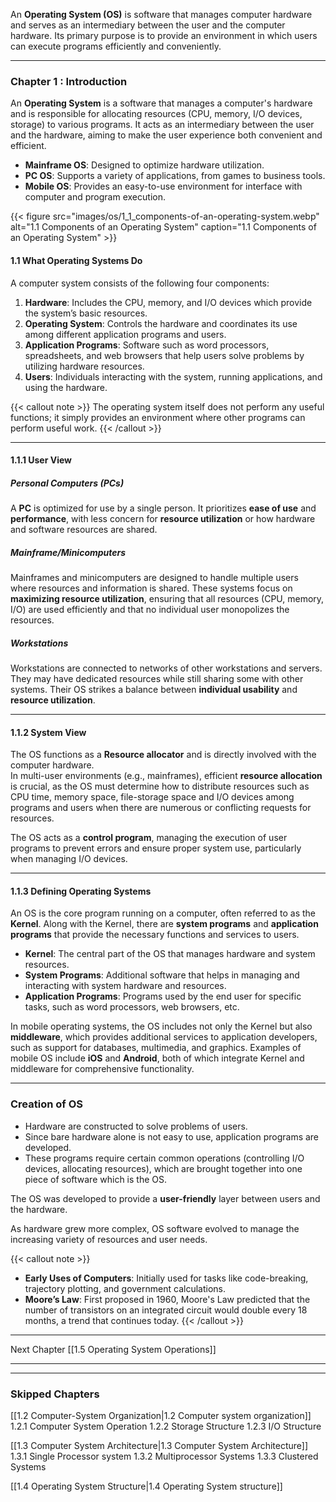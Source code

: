 

An **Operating System (OS)** is software that manages computer hardware and serves as an intermediary between the user and the computer hardware. Its primary purpose is to provide an environment in which users can execute programs efficiently and conveniently. 

---

### **Chapter 1 : Introduction**

An **Operating System** is a software that manages a computer's hardware and is responsible for allocating resources (CPU, memory, I/O devices, storage) to various programs. It acts as an intermediary between the user and the hardware, aiming to make the user experience both convenient and efficient.

- **Mainframe OS**: Designed to optimize hardware utilization.
- **PC OS**: Supports a variety of applications, from games to business tools.
- **Mobile OS**: Provides an easy-to-use environment for interface with computer and program execution.

{{< figure  src="images/os/1_1_components-of-an-operating-system.webp"  alt="1.1 Components of an Operating System"  caption="1.1 Components of an Operating System" >}}

#### **1.1 What Operating Systems Do**

A computer system consists of the following four components:
1. **Hardware**: Includes the CPU, memory, and I/O devices which provide the system’s basic resources.
2. **Operating System**: Controls the hardware and coordinates its use among different application programs and users.
3. **Application Programs**: Software such as word processors, spreadsheets, and web browsers that help users solve problems by utilizing hardware resources.
4. **Users**: Individuals interacting with the system, running applications, and using the hardware.

{{< callout note >}}
The operating system itself does not perform any useful functions; it simply provides an environment where other programs can perform useful work.
 {{< /callout >}}


---

#### **1.1.1 User View**

##### **Personal Computers (PCs)**
A **PC** is optimized for use by a single person. It prioritizes **ease of use** and **performance**, with less concern for **resource utilization** or how hardware and software resources are shared.

##### **Mainframe/Minicomputers**
Mainframes and minicomputers are designed to handle multiple users where resources and information is shared. These systems focus on **maximizing resource utilization**, ensuring that all resources (CPU, memory, I/O) are used efficiently and that no individual user monopolizes the resources.

##### **Workstations**
Workstations are connected to networks of other workstations and servers. They may have dedicated resources while still sharing some with other systems. Their OS strikes a balance between **individual usability** and **resource utilization**.

---

#### **1.1.2 System View**

The OS functions as a **Resource allocator** and is directly involved with the computer hardware.     
In multi-user environments (e.g., mainframes), efficient **resource allocation** is crucial, as the OS must determine how to distribute resources such as CPU time, memory space, file-storage space and I/O devices among programs and users when there are numerous or conflicting requests for resources.

The OS acts as a **control program**, managing the execution of user programs to prevent errors and ensure proper system use, particularly when managing I/O devices.

---

#### **1.1.3 Defining Operating Systems**

An OS is the core program running on a computer, often referred to as the **Kernel**. Along with the Kernel, there are **system programs** and **application programs** that provide the necessary functions and services to users.

- **Kernel**: The central part of the OS that manages hardware and system resources.
- **System Programs**: Additional software that helps in managing and interacting with system hardware and resources.
- **Application Programs**: Programs used by the end user for specific tasks, such as word processors, web browsers, etc.

In mobile operating systems, the OS includes not only the Kernel but also **middleware**, which provides additional services to application developers, such as support for databases, multimedia, and graphics. Examples of mobile OS include **iOS** and **Android**, both of which integrate Kernel and middleware for comprehensive functionality.

---

### Creation of OS 

* Hardware are constructed to solve problems of users.      
* Since bare hardware alone is not easy to use, application programs are developed.      
* These programs require certain common operations (controlling I/O devices, allocating resources), which are brought together into one piece of software which is the OS.

The OS was developed to provide a **user-friendly** layer between users and the hardware. 

As hardware grew more complex, OS software evolved to manage the increasing variety of resources and user needs.


{{< callout note >}}
- **Early Uses of Computers**: Initially used for tasks like code-breaking, trajectory plotting, and government calculations.
- **Moore’s Law**: First proposed in 1960, Moore's Law predicted that the number of transistors on an integrated circuit would double every 18 months, a trend that continues today.
 {{< /callout >}}


---



Next Chapter [[1.5 Operating System Operations]]

_____
____

### Skipped Chapters

[[1.2 Computer-System Organization|1.2 Computer system organization]]
	1.2.1 Computer System Operation
	1.2.2 Storage Structure
	1.2.3 I/O Structure


[[1.3 Computer System Architecture|1.3 Computer System Architecture]]
	1.3.1 Single Processor system
	1.3.2 Multiprocessor Systems
	1.3.3 Clustered Systems

[[1.4 Operating System Structure|1.4 Operating System structure]]







